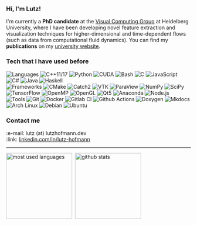 
<h3>Hi, I'm Lutz!</h3>

I'm currently a **PhD candidate** at the [Visual Computing Group](https://vcg.iwr.uni-heidelberg.de/) at Heidelberg University, where I have been developing novel feature extraction and visualization techniques for higher-dimensional and time-dependent flows (such as data from computational fluid dynamics).
You can find my **publications** on my [university website](https://vcg.iwr.uni-heidelberg.de/people/hofmann/).


<h3>Tech that I have used before</h3>

![Languages](https://img.shields.io/static/v1?label=&message=Languages:&color=005896&style=flat-square)
![C++11/17](https://img.shields.io/static/v1?logo=cplusplus&label=&message=C%2B%2B11/17&color=333&style=flat-square&link=)
![Python](https://img.shields.io/static/v1?logo=python&label=&message=Python&color=333&style=flat-square&link=)
![CUDA](https://img.shields.io/static/v1?logo=nvidia&label=&message=CUDA&color=333&style=flat-square&link=)
![Bash](https://img.shields.io/static/v1?logo=gnubash&label=&message=Bash&color=333&style=flat-square&link=)
![C](https://img.shields.io/static/v1?logo=c&label=&message=C&color=333&style=flat-square&link=)
![JavaScript](https://img.shields.io/static/v1?logo=javascript&label=&message=JavaScript&color=333&style=flat-square&link=)
![C#](https://img.shields.io/static/v1?logo=csharp&label=&message=C%23&color=333&style=flat-square&link=)
![Java](https://img.shields.io/static/v1?logo=java&label=&message=Java&color=333&style=flat-square&link=)
![Haskell](https://img.shields.io/static/v1?logo=haskell&label=&message=Haskell&color=333&style=flat-square&link=)
<br/>
![Frameworks](https://img.shields.io/static/v1?label=&message=Frameworks:&color=005896&style=flat-square)
![CMake](https://img.shields.io/static/v1?logo=CMake&label=&message=CMake&color=333&style=flat-square&link=)
![Catch2](https://img.shields.io/static/v1?logo=Catch2&label=&message=Catch2&color=333&style=flat-square&link=)
![VTK](https://img.shields.io/static/v1?logo=VTK&label=&message=VTK&color=333&style=flat-square&link=)
![ParaView](https://img.shields.io/static/v1?logo=ParaView&label=&message=ParaView&color=333&style=flat-square&link=)
![NumPy](https://img.shields.io/static/v1?logo=NumPy&label=&message=NumPy&color=333&style=flat-square&link=)
![SciPy](https://img.shields.io/static/v1?logo=SciPy&label=&message=SciPy&color=333&style=flat-square&link=)
![TensorFlow](https://img.shields.io/static/v1?logo=TensorFlow&label=&message=TensorFlow&color=333&style=flat-square&link=)
![OpenMP](https://img.shields.io/static/v1?logo=OpenMP&label=&message=OpenMP&color=333&style=flat-square&link=)
![OpenGL](https://img.shields.io/static/v1?logo=OpenGL&label=&message=OpenGL&color=333&style=flat-square&link=)
![Qt5](https://img.shields.io/static/v1?logo=Qt&label=&message=Qt5&color=333&style=flat-square&link=)
![Anaconda](https://img.shields.io/static/v1?logo=Anaconda&label=&message=Conda&color=333&style=flat-square&link=)
![Node.js](https://img.shields.io/static/v1?logo=Node.js&label=&message=Node.js&color=333&style=flat-square&link=)
<br/>
![Tools](https://img.shields.io/static/v1?label=&message=Tools:&color=005896&style=flat-square)
![Git](https://img.shields.io/static/v1?logo=Git&label=&message=Git&color=333&style=flat-square&link=)
![Docker](https://img.shields.io/static/v1?logo=Docker&label=&message=Docker&color=333&style=flat-square&link=)
![Gitlab CI](https://img.shields.io/static/v1?logo=Gitlab&label=&message=Gitlab+CI&color=333&style=flat-square&link=)
![Github Actions](https://img.shields.io/static/v1?logo=Github&label=&message=Github+Actions&color=333&style=flat-square&link=)
![Doxygen](https://img.shields.io/static/v1?logo=Doxygen&label=&message=Doxygen&color=333&style=flat-square&link=)
![Mkdocs](https://img.shields.io/static/v1?logo=Mkdocs&label=&message=Mkdocs&color=333&style=flat-square&link=)
![Arch Linux](https://img.shields.io/static/v1?logo=ArchLinux&label=&message=Arch+Linux&color=333&style=flat-square&link=)
![Debian](https://img.shields.io/static/v1?logo=Debian&label=&message=Debian&color=333&style=flat-square&link=)
![Ubuntu](https://img.shields.io/static/v1?logo=Ubuntu&label=&message=Ubuntu&color=333&style=flat-square&link=)


<h3>Contact me</h3>
:e-mail: lutz (at) lutzhofmann.dev <br/>
:link: <a href="https://www.linkedin.com/in/lutz-hofmann">linkedin.com/in/lutz-hofmann</a>

<hr />
<a href="#"><img align="top" alt="most used languages" src="https://github-readme-stats.vercel.app/api/top-langs/?username=lhofmann&langs_count=8&layout=compact&theme=tokyonight" height="180px" /></a>&nbsp;
<a href="#"><img align="top" alt="github stats" src="https://github-readme-stats.vercel.app/api?username=lhofmann&show_icons=true&theme=tokyonight" height="180px" /></a>
